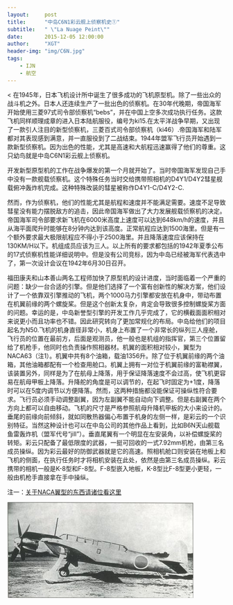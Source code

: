 ```yaml
---
layout:     post
title:      "中岛C6N1彩云舰上侦察机史①"
subtitle:   " \"La Nuage Peint\""
date:       2015-12-05 12:00:00
author:     "XGT"
header-img: "img/C6N.jpg"
tags:
    - IJN
    - 航空
---
```



< 在1945年，日本飞机设计所中诞生了很多成功的飞机原型机。除了一些出众的战斗机之外。日本人还连续生产了一批出色的侦察机。在30年代晚期，帝国海军开始使用三菱97式司令部侦察机“bebs”，并在中国上空多次成功执行任务。这款飞机同样顺理成章的进入日本陆航服役，编号为ki15.在太平洋战争早期，又出现了一款引人注目的新型侦察机，三菱百式司令部侦察机（ki46）.帝国海军和陆军都对其表现感到满意，并一直服役到了二战结束。1944年盟军飞行员开始遇到一款新型侦察机。因为出色的性能，尤其是高速和大航程迅速赢得了他们的尊重。这只幼鸟就是中岛C6N1彩云舰上侦察机。

开发新型原型机的工作在战争爆发的第一个月就开始了。当时帝国海军发现自己手中没有一款舰载侦察机。这个特殊任务当时交给携带照相机的D4Y1/D4Y2彗星舰载俯冲轰炸机完成。这种特殊改装的彗星被称作D4Y1-C/D4Y2-C.

然而，作为侦察机，他们的性能尤其是航程和速度并不能满足需要。速度不足导致彗星没有能力摆脱敌方的追击，因此帝国海军做出了大力发展舰载侦察机的决定。
帝国海军司令部要求新飞机在6000米高度上速度可以达到648km/h的速度，并且从海平面爬升时能够在8分钟内达到该高度。正常航程应达到1500海里。但是有一个额外要求最大极限航程应不得小于2500海里。并且降落速度应该保持在130KM/H以下。机组成员应该为三人。以上所有的要求都包括的1942年夏季公布的17式侦察机性能详细说明中。但是没有公司竞标，因为中岛已经被海军代表选中了，第一次设计会议在1942年6月30日召开。

福田康夫和山本善山两名工程师加快了原型机的设计进度，当时面临着一个严重的问题：缺少一台合适的引擎。但是他们选择了一个富有创新性的解决方案，他们设计了一个依靠双引擎推动的飞机，两个1000马力引擎都安放在机身中，带动布置在机翼前缘的两个螺旋桨。但是这个创新太复杂，肯定会导致很多控制螺旋桨方面的问题。幸运的是，中岛新誉型引擎的开发工作几乎完成了，它的横截面面积相对来说更小而且功率也不错。因此研究转向了更加常规化的布局。中岛给他们的项目起名为N50.飞机的机身直径非常小，机身上布置了一个非常长的纵列三人座舱，飞行员的位置在最前方，后面是观测员，他一般也是机组的指挥官，第三个位置留给了机枪手，他同时也负责操作照相器材。机翼的面积相对较小，翼型为NACA63（注1）。机翼中共有8个油箱，载油1356升。除了位于机翼前缘的两个油箱，其他油箱都配有一个检查用舱口。机翼上拥有一对位于机翼前缘的富勒襟翼，该装置另外，同样是为了在航母上降落，用于保证降落速度不会过高，使飞机更容易在航母甲板上降落。升降舵的角度是可以调节的，在起飞时固定为+1度，降落时可以在5度内调节以方便降落。然而，这两种措施都没能保证可操纵性符合要求。飞行员必须手动调整副翼，因为左副翼不能自动向下调整。但是右副翼在两个方向上都可以自由移动。飞机的尺寸是严格参照航母升降机甲板的大小来设计的。垂尾的前缘向前倾斜，就如同散热器偏心布置于机身的左侧一样，是彩云的一个识别特征。当然这种设计也可以在中岛公司的其他作品上看到，比如B6N天山舰载鱼雷轰炸机（盟军代号“jill”）。垂直尾翼有一个明显在左安装角，以补偿螺旋桨的转矩。彩云只配备了最低限度的武器，一挺可回收的一式7.92mm机枪，由第三名成员操纵。因为彩云最好的防御武器就是它的高速。照相机舱口则安装在地板上和飞机的侧面，在执行任务时才将相机安装在此处，依然是由第三名成员操纵。彩云携带的相机一般是K-8型和F-8型。F-8型嵌入地板，K-8型比F-8型更小更轻，一般由机枪手直接拿在手中操纵。


注一：[关于NACA翼型的东西请诸位看这里](http://en.wikipedia.org/wiki/NACA_airfoil)
 

![](/img/C6N/zhushi-1.jpg)